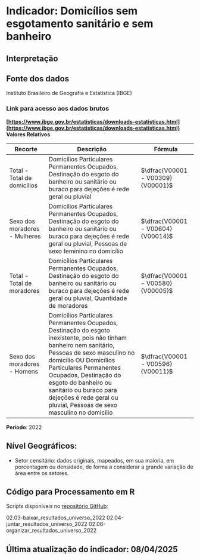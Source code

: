 # Indicador: Domicílios sem esgotamento sanitário e sem banheiro

## Interpretação


## Fonte dos dados
Instituto Brasileiro de Geografia e Estatística (IBGE)

### Link para acesso aos dados brutos
**[https://www.ibge.gov.br/estatisticas/downloads-estatisticas.html](https://www.ibge.gov.br/estatisticas/downloads-estatisticas.html)**
**Valores Relativos**

|Recorte|Descrição  |Fórmula
|--|--|--|
|Total - Total de domicílios|Domicílios Particulares Permanentes Ocupados, Destinação do esgoto do banheiro ou sanitário ou buraco para dejeções é rede geral ou pluvial|$\dfrac{V00001 - V00309}{V00001}$|
|Sexo dos moradores - Mulheres|Domicílios Particulares Permanentes Ocupados, Destinação do esgoto do banheiro ou sanitário ou buraco para dejeções é rede geral ou pluvial, Pessoas de sexo feminino no domicílio|$\dfrac{V00001 - V00604}{V00014}$|
|Total - Total de moradores|Domicílios Particulares Permanentes Ocupados, Destinação do esgoto do banheiro ou sanitário ou buraco para dejeções é rede geral ou pluvial, Quantidade de moradores|$\dfrac{V00001 - V00580}{V00005}$|
|Sexo dos moradores - Homens|Domicílios Particulares Permanentes Ocupados, Destinação do esgoto inexistente, pois não tinham banheiro nem sanitário, Pessoas de sexo masculino no domicílio OU Domicílios Particulares Permanentes Ocupados, Destinação do esgoto do banheiro ou sanitário ou buraco para dejeções é rede geral ou pluvial, Pessoas de sexo masculino no domicílio|$\dfrac{V00001 - V00596}{V00011}$|


**Período**: 2022

## Nível Geográficos:

 - Setor censitário: dados originais, mapeados, em sua maioria, em porcentagem ou densidade, de forma a considerar a grande variação de área entre os setores.

## Código para Processamento em R
Scripts disponíveis no [repositório GitHub](https://github.com/cem-usp/georedus):

02.03-baixar_resultados_universo_2022
02.04-juntar_resultados_universo_2022
02.06-organizar_resultados_universo_2022

## Última atualização do indicador: 08/04/2025
